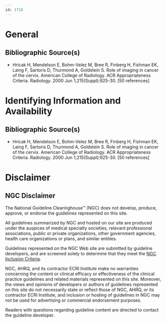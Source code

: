 ```yaml
---
id: 1718
---
```


# General

## Bibliographic Source(s)

- Hricak H, Mendelson E, Bohm-Velez M, Bree R, Finberg H, Fishman EK, Laing F, Sartoris D, Thurmond A, Goldstein S. Role of imaging in cancer of the cervix. American College of Radiology. ACR Appropriateness Criteria. Radiology. 2000 Jun 1;215(Suppl):925-30. [50 references]

# Identifying Information and Availability

## Bibliographic Source(s)

- Hricak H, Mendelson E, Bohm-Velez M, Bree R, Finberg H, Fishman EK, Laing F, Sartoris D, Thurmond A, Goldstein S. Role of imaging in cancer of the cervix. American College of Radiology. ACR Appropriateness Criteria. Radiology. 2000 Jun 1;215(Suppl):925-30. [50 references]

# Disclaimer

## NGC Disclaimer

The National Guideline Clearinghouse™ (NGC) does not develop, produce, approve, or endorse the guidelines represented on this site.

All guidelines summarized by NGC and hosted on our site are produced under the auspices of medical specialty societies, relevant professional associations, public or private organizations, other government agencies, health care organizations or plans, and similar entities.

Guidelines represented on the NGC Web site are submitted by guideline developers, and are screened solely to determine that they meet the [NGC Inclusion Criteria](/help-and-about/summaries/inclusion-criteria).

NGC, AHRQ, and its contractor ECRI Institute make no warranties concerning the content or clinical efficacy or effectiveness of the clinical practice guidelines and related materials represented on this site. Moreover, the views and opinions of developers or authors of guidelines represented on this site do not necessarily state or reflect those of NGC, AHRQ, or its contractor ECRI Institute, and inclusion or hosting of guidelines in NGC may not be used for advertising or commercial endorsement purposes.

Readers with questions regarding guideline content are directed to contact the guideline developer.

